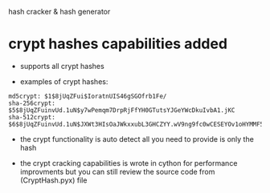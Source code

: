 
hash cracker & hash generator

# crypt hashes capabilities added #

- supports all crypt hashes

- examples of crypt hashes:
```
md5crypt: $1$8jUqZFui$IoratnUIS46gSGOfrb1Fe/
sha-256crypt: $5$8jUqZFuinvUd.1uN$y7wPemqm7DrpRjFfYH0GTutsYJGeYWcDkuIvbA1.jKC
sha-512crypt: $6$8jUqZFuinvUd.1uN$JXWt3HIsOaJWkxxubL3GHCZYY.wV9ng9fc0wCESEYOv1oHYMMF5.lap/iAMxwuy5qVT/05K5Pe4HZ0tYyoXCz1
```

- the crypt functionality is auto detect all you need to provide is only the hash 

- the crypt cracking capabilities is wrote in cython for performance improvments but you can still review the source code from (CryptHash.pyx) file

